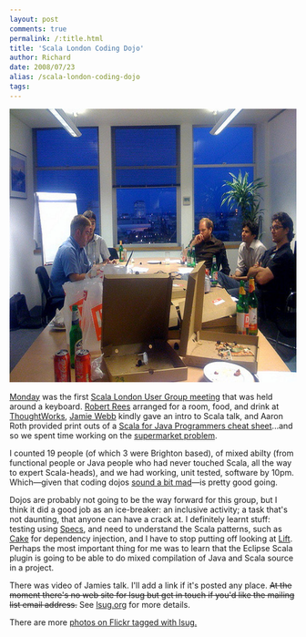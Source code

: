 ```yaml
---
layout: post
comments: true
permalink: /:title.html
title: 'Scala London Coding Dojo'
author: Richard
date: 2008/07/23
alias: /scala-london-coding-dojo
tags:
---
```


<img src="/img/posts/flkexport2018/2689665763_276ff4ce28_z.jpg" width="640" height="480" alt="Gareth is at the keyboard">

[Monday][] was the first [Scala London User Group meeting][] that was
held around a keyboard. [Robert Rees][] arranged for a room, food, and
drink at [ThoughtWorks][], [Jamie Webb][] kindly gave an intro to Scala
talk, and Aaron Roth provided print outs of a [Scala for Java Programmers cheat sheet][]...and so we spent time working on the
[supermarket problem][].

I counted 19 people (of which 3 were Brighton based), of mixed abilty
(from functional people or Java people who had never touched Scala, all
the way to expert Scala-heads), and we had working, unit tested,
software by 10pm. Which—given that coding dojos [sound a bit mad][]—is
pretty good going.

Dojos are probably not going to be the way forward for this group, but I
think it did a good job as an ice-breaker: an inclusive activity; a task
that's not daunting, that anyone can have a crack at. I definitely
learnt stuff: testing using [Specs][], and need to understand the Scala
patterns, such as [Cake][] for dependency injection, and I have to stop
putting off looking at [Lift][]. Perhaps the most important thing for me
was to learn that the Eclipse Scala plugin is going to be able to do
mixed compilation of Java and Scala source in a project.

There was video of Jamies talk. I'll add a link if it's posted any
place.  <span style="text-decoration: line-through;">At the moment there's no web site for lsug but get in touch
if you'd like the mailing list email address.</span> See [lsug.org](http://lsug.org) for more details.

There are more [photos on Flickr tagged with lsug.][]


  [Monday]: http://upcoming.yahoo.com/event/812966/
  [Scala London User Group meeting]: http://www.nabble.com/-scala--LSUG-ThoughtWorks-Code-Dojo-on-21-July-p18112754.html
  [Robert Rees]: http://www.linkedin.com/pub/2/100/4aa
  [ThoughtWorks]: http://www.thoughtworks.com/
  [Jamie Webb]: http://sygneca.com/
  [Scala for Java Programmers cheat sheet]: http://blogs.sun.com/sundararajan/entry/scala_for_java_programmers
  [supermarket problem]: http://codekata.pragprog.com/2007/01/code_kata_one_s.html
  [sound a bit mad]: http://www.codingdojo.org/cgi-bin/wiki.pl?WhatIsCodingDojo
  [Specs]: http://code.google.com/p/specs/
  [Cake]: http://scala.sygneca.com/patterns/component-mixins
  [Lift]: http://liftweb.net/
  [photos on Flickr tagged with lsug.]: http://www.flickr.com/photos/tags/lsug/

